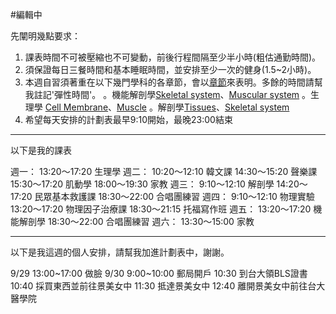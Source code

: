 #編輯中

先闡明幾點要求：
1. 課表時間不可被壓縮也不可變動，前後行程間隔至少半小時(粗估通勤時間)。
2. 須保證每日三餐時間和基本睡眠時間，並安排至少一次的健身(1.5~2小時)。
3. 本週自習須著重在以下幾門學科的各章節，會以[章節](需花費時間)來表明。多餘的時間請幫我註記'彈性時間'。
。機能解剖學[Skeletal system](4小時)、[Muscular system](8小時)
。生理學 [Cell Membrane](3小時)、[Muscle](5小時)
。解剖學[Tissues](5小時)、[Skeletal system](4小時)
4. 希望每天安排的計劃表最早9:10開始，最晚23:00結束
------
以下是我的課表

週一：
13:20～17:20 生理學
週二：
10:20～12:10 韓文課
14:30～15:20 聲樂課
15:30～17:20 肌動學
18:00～19:30 家教
週三：
9:10～12:10 解剖學
14:20～17:20 民眾基本救護課
18:30～22:00 合唱團練習
週四：
9:10～12:10 物理實驗
13:20～17:20 物理因子治療課
18:30～21:15 托福寫作班
週五：
13:20～17:20 機能解剖學
18:30～22:00 合唱團練習
週六：
13:30～15:00 家教


-------
以下是我這週的個人安排，請幫我加進計劃表中，謝謝。

9/29
13:00~17:00 做臉
9/30
9:00~10:00 郵局開戶
10:30 到台大領BLS證書
10:40 採買東西並前往景美女中
11:30 抵達景美女中
12:40 離開景美女中前往台大醫學院